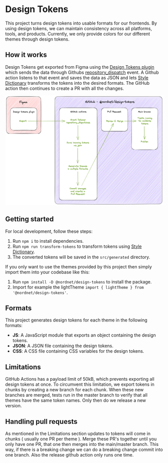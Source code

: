 # Design Tokens

This project turns design tokens into usable formats for our frontends. By using design tokens, we can maintain consistency across all platforms, tools, and products. Currently, we only provide colors for our different themes through design tokens.

## How it works

Design Tokens get exported from Figma using the [Design Tokens plugin](https://www.figma.com/community/plugin/888356646278934516/Design-Tokens) which sends the data through Githubs [repository_dispatch](https://docs.github.com/en/actions/using-workflows/events-that-trigger-workflows#repository_dispatch) event. A Github action listens to that event and saves the data as JSON and lets [Style Dictionary](<[https://amzn.github.io/style-dictionary/](https://amzn.github.io/style-dictionary/#/README)>) transforms the tokens into the desired formats. The GitHub action then continues to create a PR with all the changes.

<!-- Image below can be edited and regenerated here: https://excalidraw.com/#json=H5sU47htJ0VcgvJtEysO4,6J0pzF1Bxph6YvMYyvLX_A -->

![flow](./static/flow.png)

## Getting started

For local development, follow these steps:

1. Run `npm i` to install dependencies.
2. Run `npm run transform-tokens` to transform tokens using [Style Dictionary](https://amzn.github.io/style-dictionary/#/README).
3. The converted tokens will be saved in the `src/generated` directory.

If you only want to use the themes provided by this project then simply import them into your codebase like this:

1. Run `npm install -D @nordnet/design-tokens` to install the package.
2. Import for example the lightTheme `import { lightTheme } from '@nordnet/design-tokens'`.

## Formats

This project generates design tokens for each theme in the following formats:

- **JS**: A JavaScript module that exports an object containing the design tokens.
- **JSON**: A JSON file containing the design tokens.
- **CSS**: A CSS file containing CSS variables for the design tokens.

## Limitations

GitHub Actions has a payload limit of 50kB, which prevents exporting all design tokens at once. To circumvent this limitation, we export tokens in chunks by creating a new branch for each chunk. When these new branches are merged, tests run in the master branch to verify that all themes have the same token names. Only then do we release a new version.

## Handling pull requests

As mentioned in the Limitations section updates to tokens will come in chunks ( usually one PR per theme ). Merge these PR's together until you only have one PR, that one then merges into the main/master branch. This way, if there is a breaking change we can do a breaking change commit into one branch. Also the release github action only runs one time.
